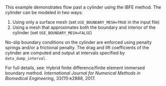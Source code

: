 This example demonstrates flow past a cylinder using the IBFE method. The cylinder can be modeled in two ways:

1. Using only a surface mesh (set `USE_BOUNDARY_MESH=TRUE` in the input file)
2. Using a mesh that approximates both the boundary and interior of the cylinder (set `USE_BOUNDARY_MESH=FALSE`)

No-slip boundary conditions on the cylinder are enforced using penalty springs and/or a frictional penalty. The drag and lift coefficients of the cylinder are computed and output at intervals specified by `data_dump_interval`. 

For full details, see: Hybrid finite difference/finite element immersed boundary method. *International Journal for Numerical Methods in Biomedical Engineering*, 33(11):e2888, 2017.